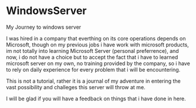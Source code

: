 # WindowsServer
My Journey to windows server

I was hired in a company that everthing on its core operations depends on Microsoft,
though on my previous jobs i have work with microsoft products, im not totally into 
learning Microsoft Server (personal preferrence), and now, i do not have a choice but
to accept the fact that i have to learned microsoft server on my own, no training provided
by the company, so i have to rely on daily experience for every problem that i will be 
encountering. 

This is not a tutorial, rather it is a journal of my adventure in entering the vast
possibility and challeges this server will throw at me.

I will be glad if you will have a feedback on things that i have done in here.

